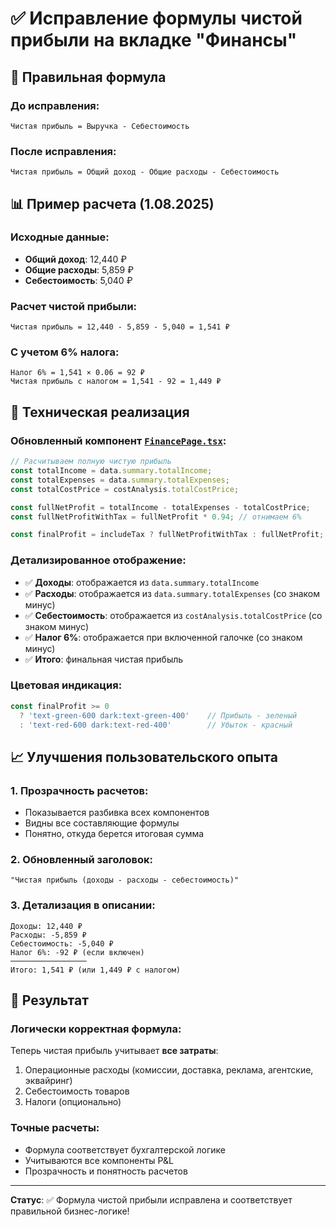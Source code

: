 # ✅ **Исправление формулы чистой прибыли на вкладке "Финансы"**

## 🧮 **Правильная формула**

### **До исправления:**
```
Чистая прибыль = Выручка - Себестоимость
```

### **После исправления:**
```
Чистая прибыль = Общий доход - Общие расходы - Себестоимость
```

## 📊 **Пример расчета (1.08.2025)**

### **Исходные данные:**
- **Общий доход**: 12,440 ₽
- **Общие расходы**: 5,859 ₽  
- **Себестоимость**: 5,040 ₽

### **Расчет чистой прибыли:**
```
Чистая прибыль = 12,440 - 5,859 - 5,040 = 1,541 ₽
```

### **С учетом 6% налога:**
```
Налог 6% = 1,541 × 0.06 = 92 ₽
Чистая прибыль с налогом = 1,541 - 92 = 1,449 ₽
```

## 🔧 **Техническая реализация**

### **Обновленный компонент [`FinancePage.tsx`](file://x:\dashboard%20ozon\src\pages\FinancePage.tsx#L107-L149):**

```typescript
// Расчитываем полную чистую прибыль
const totalIncome = data.summary.totalIncome;
const totalExpenses = data.summary.totalExpenses;
const totalCostPrice = costAnalysis.totalCostPrice;

const fullNetProfit = totalIncome - totalExpenses - totalCostPrice;
const fullNetProfitWithTax = fullNetProfit * 0.94; // отнимаем 6%

const finalProfit = includeTax ? fullNetProfitWithTax : fullNetProfit;
```

### **Детализированное отображение:**
- ✅ **Доходы**: отображается из `data.summary.totalIncome`
- ✅ **Расходы**: отображается из `data.summary.totalExpenses` (со знаком минус)
- ✅ **Себестоимость**: отображается из `costAnalysis.totalCostPrice` (со знаком минус)
- ✅ **Налог 6%**: отображается при включенной галочке (со знаком минус)
- ✅ **Итого**: финальная чистая прибыль

### **Цветовая индикация:**
```typescript
const finalProfit >= 0 
  ? 'text-green-600 dark:text-green-400'    // Прибыль - зеленый
  : 'text-red-600 dark:text-red-400'        // Убыток - красный
```

## 📈 **Улучшения пользовательского опыта**

### **1. Прозрачность расчетов:**
- Показывается разбивка всех компонентов
- Видны все составляющие формулы
- Понятно, откуда берется итоговая сумма

### **2. Обновленный заголовок:**
```
"Чистая прибыль (доходы - расходы - себестоимость)"
```

### **3. Детализация в описании:**
```
Доходы: 12,440 ₽
Расходы: -5,859 ₽
Себестоимость: -5,040 ₽
Налог 6%: -92 ₽ (если включен)
─────────────────
Итого: 1,541 ₽ (или 1,449 ₽ с налогом)
```

## 🎯 **Результат**

### **Логически корректная формула:**
Теперь чистая прибыль учитывает **все затраты**:
1. Операционные расходы (комиссии, доставка, реклама, агентские, эквайринг)
2. Себестоимость товаров
3. Налоги (опционально)

### **Точные расчеты:**
- Формула соответствует бухгалтерской логике
- Учитываются все компоненты P&L
- Прозрачность и понятность расчетов

---

**Статус**: ✅ Формула чистой прибыли исправлена и соответствует правильной бизнес-логике!